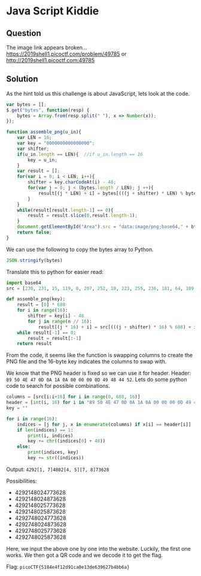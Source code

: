 # Java Script Kiddie

## Question
The image link appears broken... https://2019shell1.picoctf.com/problem/49785 or http://2019shell1.picoctf.com:49785

## Solution
As the hint told us this challenge is about JavaScript, lets look at the code.

```javascript
var bytes = [];
$.get("bytes", function(resp) {
    bytes = Array.from(resp.split(" "), x => Number(x));
});

function assemble_png(u_in){
    var LEN = 16;
    var key = "0000000000000000"; 
    var shifter;
    if(u_in.length == LEN){  //if u_in.length == 16
        key = u_in;
    }
    var result = [];
    for(var i = 0; i < LEN; i++){
        shifter = key.charCodeAt(i) - 48;
        for(var j = 0; j < (bytes.length / LEN); j ++){
            result[(j * LEN) + i] = bytes[(((j + shifter) * LEN) % bytes.length) + i]
        }
    }
    while(result[result.length-1] == 0){
        result = result.slice(0,result.length-1);
    }
    document.getElementById("Area").src = "data:image/png;base64," + btoa(String.fromCharCode.apply(null, new Uint8Array(result)));
    return false;
}
```

We can use the following to copy the bytes array to Python.
```javascript
JSON.stringify(bytes)
```

Translate this to python for easier read:
```python
import base64
src = [230, 231, 15, 119, 0, 207, 252, 10, 223, 255, 236, 181, 64, 109, 202, 199, 107, 239, 234, 62, 13, 133, 240, 114, 73, 122, 212, 133, 52, 83, 96, 205, 110, 80, 249, 71, 0, 121, 249, 65, 0, 157, 103, 12, 174, 4, 68, 11, 98, 0, 215, 114, 119, 0, 183, 217, 1, 69, 216, 220, 73, 94, 95, 13, 137, 0, 95, 2, 55, 10, 166, 64, 84, 0, 125, 116, 0, 232, 106, 213, 0, 16, 195, 223, 40, 0, 68, 181, 2, 0, 255, 11, 155, 66, 48, 255, 164, 115, 23, 233, 81, 73, 231, 133, 189, 120, 78, 68, 145, 72, 75, 195, 64, 132, 157, 64, 13, 18, 0, 51, 16, 31, 0, 13, 89, 192, 170, 130, 10, 203, 46, 140, 98, 57, 26, 102, 131, 52, 0, 0, 15, 77, 243, 82, 201, 255, 78, 175, 252, 172, 1, 65, 137, 194, 156, 237, 239, 110, 156, 108, 63, 118, 1, 227, 145, 191, 68, 195, 102, 243, 192, 71, 64, 116, 101, 227, 59, 68, 0, 179, 129, 53, 120, 213, 250, 65, 180, 168, 102, 154, 124, 71, 235, 180, 70, 173, 23, 86, 64, 249, 197, 70, 126, 152, 252, 188, 91, 150, 135, 95, 51, 75, 223, 249, 80, 110, 243, 103, 206, 59, 169, 93, 55, 174, 61, 241, 113, 127, 85, 112, 62, 237, 217, 114, 146, 58, 30, 99, 169, 206, 243, 207, 248, 194, 79, 51, 82, 102, 129, 73, 107, 102, 17, 99, 226, 191, 219, 82, 17, 16, 231, 249, 60, 222, 226, 69, 211, 239, 231, 222, 121, 214, 29, 206, 212, 196, 125, 6, 109, 73, 64, 60, 114, 45, 229, 231, 235, 156, 73, 209, 126, 85, 229, 229, 21, 86, 176, 201, 127, 179, 127, 128, 125, 143, 61, 126, 125, 38, 239, 252, 6, 255, 12, 149, 131, 1, 40, 31, 98, 230, 243, 174, 195, 213, 57, 84, 93, 35, 162, 84, 155, 126, 146, 244, 154, 166, 108, 124, 107, 250, 230, 99, 176, 66, 30, 151, 212, 49, 121, 125, 149, 7, 114, 13, 9, 18, 36, 252, 214, 228, 86, 114, 115, 229, 179, 120, 108, 95, 80, 127, 3, 31, 37, 102, 249, 203, 29, 141, 74, 55, 127, 107, 69, 249, 100, 213, 111, 249, 106, 88, 174, 255, 214, 9, 171, 244, 185, 21, 167, 116, 157, 124, 248, 94, 156, 153, 132, 142, 235, 160, 40, 1, 113, 17, 180, 238, 254, 117, 104, 253, 90, 67, 71, 2, 208, 115, 207, 249, 226, 246, 9, 251, 248, 120, 39, 57, 149, 42, 187, 216, 202, 105, 194, 56, 198, 147, 149, 211, 164, 201, 218, 126, 154, 250, 39, 60, 225, 138, 142, 73, 248, 75, 210, 250, 177, 182, 90, 234, 249, 175, 89, 24, 202, 151, 15, 229, 157, 196, 39, 244, 207, 251, 156, 1, 80, 128, 78, 134, 146, 173, 57, 203, 202, 68, 124, 241, 252, 67, 65, 144, 122, 181, 211, 199, 26, 137, 251, 174, 131, 125, 46, 227, 135, 238, 108, 174, 202, 187, 157, 227, 95, 67, 139, 117, 228, 118, 65, 218, 255, 66, 38, 168, 131, 23, 143, 119, 228, 80, 54, 98, 255, 178, 13, 17, 149, 174, 109, 193, 214, 156, 48, 181, 242, 247, 205, 198, 66, 202, 246, 227, 138, 134, 74, 230, 207, 231, 62, 99, 252, 223, 115, 126, 136, 144, 190, 231, 18, 109, 252, 16, 211, 199, 248, 214, 8, 183, 71, 217, 126, 57, 130, 190, 1, 68, 239, 103, 240, 85, 204, 205, 252, 87, 175, 74, 113, 202, 222, 87, 71, 36, 248, 124, 163, 24, 223, 63, 51, 111, 207, 143, 233, 53, 164, 174, 178, 9, 214, 223, 148, 239, 11, 223, 249, 188, 253, 73, 38, 43, 19, 231, 25, 239, 90, 29, 115, 231, 231, 105, 217, 201, 235, 113, 196, 67, 30, 167, 82, 113, 151, 52, 178, 199, 101, 157, 249, 202, 117, 185, 42, 180, 74, 212, 162, 150, 6, 54, 222, 127, 76, 0, 87, 142, 63, 41, 159, 247, 254, 225]

def assemble_png(key):
    result = [0] * 688
    for i in range(16):
        shifter = key[i] - 48
        for j in range(n // 16):
            result[(j * 16) + i] = src[(((j + shifter) * 16) % 688) + i]
    while result[-1] == 0:
        result = result[:-1]
    return result
```
From the code, it seems like the function is swapping columns to create the PNG file and the 16-byte key indicates the columns to swap with. 

We know that the PNG header is fixed so we can use it for header. Header: `89 50 4E 47 0D 0A 1A 0A 00 00 00 0D 49 48 44 52`. Lets do some python code to search for possible combinations.

```python
columns = [src[i:i+16] for i in range(0, 688, 16)]
header = [int(i, 16) for i in "89 50 4E 47 0D 0A 1A 0A 00 00 00 0D 49 48 44 52".split(" ")]
key = ""

for i in range(16):
    indices = [j for j, x in enumerate(columns) if x[i] == header[i]]
    if len(indices) == 1:
        print(i, indices)
        key += chr((indices[0] + 48))
    else:
        print(indices, key)
        key += str((indices))  
```

Output: `4292[1, 7]4802[4, 5][7, 8]73628`

Possibilities:
- 4292148024773628
- 4292148024873628
- 4292148025773628
- 4292148025873628
- 4292748024773628
- 4292748024873628
- 4292748025773628
- 4292748025873628

Here, we input the above one by one into the website. Luckily, the first one works. We then got a QR code and we decode it to get the flag.

Flag: `picoCTF{5184e4f12d91ca0e13de639627b4bb6a}`
